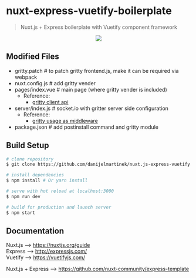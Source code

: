 # nuxt-express-vuetify-boilerplate

> Nuxt.js + Express boilerplate with Vuetify component framework

<p align="center"><img src="https://github.com/danijelmartinek/nuxt.js-express-vuetify/blob/master/assets/img/nuxtexpressvuetify.png"></p>

## Modified Files
- gritty.patch    # to patch gritty frontend.js, make it can be required via webpack
- nuxt.config.js  # add gritty vender
- pages/index.vue # main page (where gritty vender is included)
  - Reference:
    - [gritty client api](https://www.npmjs.com/package/gritty#client-api)
- server/index.js     # socket.io with gritter server side configuration
  - Reference:
    - [gritty usage as middleware](https://www.npmjs.com/package/gritty#usage-as-middleware)
- package.json    # add postinstall command and gritty module

## Build Setup

``` bash
# clone repository
$ git clone https://github.com/danijelmartinek/nuxt.js-express-vuetify.git

# install dependencies
$ npm install # Or yarn install

# serve with hot reload at localhost:3000
$ npm run dev

# build for production and launch server
$ npm start
```

## Documentation

Nuxt.js --> https://nuxtjs.org/guide </br>
Express --> http://expressjs.com/ </br>
Vuetify --> https://vuetifyjs.com/ </br>

Nuxt.js + Express --> https://github.com/nuxt-community/express-template
